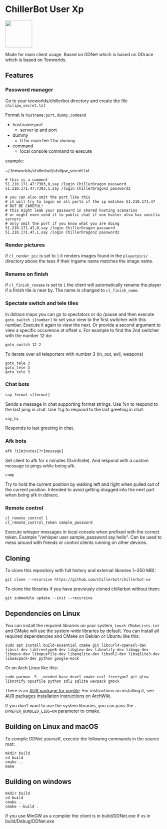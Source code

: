 # ChillerBot User Xp
<img src="https://github.com/chillerbot/chillerbot-ux/blob/chillerbot/chillerbot_ux.png" height="86" width="86">


Made for main client usage. Based on DDNet which is based on DDrace which is based on Teeworlds.

Features
--------

### Password manager

Go to your teeworlds/chillerbot directory and create the file ``chillpw_secret.txt``


Format is ``hostname:port,dummy,command``
* hostname:port
    - server ip and port
* dummy
    - 0 for main tee 1 for dummy
* command
    - local console command to execute

example:

~/.teeworlds/chillerbot/chillpw_secret.txt
```
# this is a comment
51.210.171.47:7303,0,say /login ChillerDragon password
51.210.171.47:7303,1,say /login ChillerDragon2 password2

# you can also omit the port like this
# it will try to login on all ports if the ip matches 51.210.171.47
# BUT BE CAREFUL!
# this might leak your password in shared hosting scenarios
# or might even send it to public chat if one hoster also has vanilla servers
# only omit the port if you know what you are doing
51.210.171.47,0,say /login ChillerDragon password
51.210.171.47,1,say /login ChillerDragon2 password2
```

### Render pictures

if ``cl_render_pic`` is set to ``1`` it renders images found in the ``playerpics/`` directory above the tees if their ingame name matches the image name.

### Rename on finish

if ``cl_finish_rename`` is set to ``1`` the client will automatically rename the player if a finish tile is near by.
The name is changed to ``cl_finish_name``.


### Spectate switch and tele tiles

In ddrace maps you can go to spectators or do /pause and then execute ``goto_switch i[number]`` to set your view to the first switcher with this number. Execute it again to view the next. Or provide a second argument to view a specific occurence at offset x. For example to find the 2nd switcher with the number 12 do:

    goto_switch 12 2

To iterate over all teleporters with number 3 (in, out, evil, weapons)

    goto_tele 3
    goto_tele 3
    goto_tele 3

### Chat bots

    say_format s[format]

Sends a message in chat supporting format strings.
Use %n to respond to the last ping in chat. Use %g to respond to the last greeting in chat.

    say_hi

Responds to last greeting in chat.

### Afk bots

    afk ?i[minutes]?r[message]

Set client to afk for x minutes (0=infinite). And respond with a custom message to pings while being afk.


    camp

Try to hold the current position by walking left and right when pulled out of the current position.
Intended to avoid getting dragged into the next part when being afk in ddrace.

### Remote control

    cl_remote_control 1
    cl_remote_control_token sample_password

Execute whisper messages in local console when prefixed with the correct token.
Example "/whisper user sample_password say hello". Can be used to mess around with friends or control clients running on other devices.

Cloning
-------

To clone this repository with full history and external libraries (~350 MB):

    git clone --recursive https://github.com/chillerbot/chillerbot-ux

To clone the libraries if you have previously cloned chillerbot without them:

    git submodule update --init --recursive

Dependencies on Linux
---------------------

You can install the required libraries on your system, `touch CMakeLists.txt` and CMake will use the system-wide libraries by default. You can install all required dependencies and CMake on Debian or Ubuntu like this:

    sudo apt install build-essential cmake git libcurl4-openssl-dev libssl-dev libfreetype6-dev libglew-dev libnotify-dev libogg-dev libopus-dev libopusfile-dev libpnglite-dev libsdl2-dev libsqlite3-dev libwavpack-dev python google-mock

Or on Arch Linux like this:

    sudo pacman -S --needed base-devel cmake curl freetype2 git glew libnotify opusfile python sdl2 sqlite wavpack gmock

There is an [AUR package for pnglite](https://aur.archlinux.org/packages/pnglite/). For instructions on installing it, see [AUR packages installation instructions on ArchWiki](https://wiki.archlinux.org/index.php/Arch_User_Repository#Installing_packages).

If you don't want to use the system libraries, you can pass the `-DPREFER_BUNDLED_LIBS=ON` parameter to cmake.

Building on Linux and macOS
---------------------------

To compile DDNet yourself, execute the following commands in the source root:

    mkdir build
    cd build
    cmake ..
    make


Building on windows
-------------------

    mkdir build
    cd build
    cmake ..
    cmake --build .

If you use MinGW as a compiler the client is in build/DDNet.exe if vs in build/Debug/DDNet.exe
